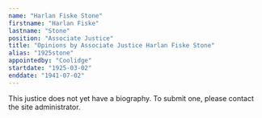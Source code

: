 ```yaml
---
name: "Harlan Fiske Stone"
firstname: "Harlan Fiske"
lastname: "Stone"
position: "Associate Justice"
title: "Opinions by Associate Justice Harlan Fiske Stone"
alias: "1925stone"
appointedby: "Coolidge"
startdate: "1925-03-02"
enddate: "1941-07-02"
---
```

This justice does not yet have a biography. To submit one, please contact the site administrator.

